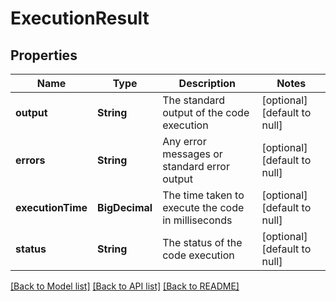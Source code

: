 # ExecutionResult
## Properties

| Name | Type | Description | Notes |
|------------ | ------------- | ------------- | -------------|
| **output** | **String** | The standard output of the code execution | [optional] [default to null] |
| **errors** | **String** | Any error messages or standard error output | [optional] [default to null] |
| **executionTime** | **BigDecimal** | The time taken to execute the code in milliseconds | [optional] [default to null] |
| **status** | **String** | The status of the code execution | [optional] [default to null] |

[[Back to Model list]](../README.md#documentation-for-models) [[Back to API list]](../README.md#documentation-for-api-endpoints) [[Back to README]](../README.md)

